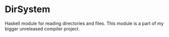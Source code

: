 # DirSystem

Haskell module for reading directories and files.
This module is a part of my bigger unreleased compiler project.